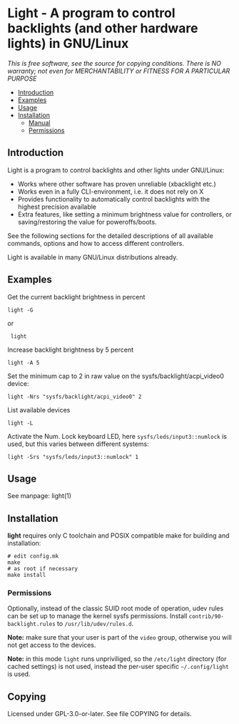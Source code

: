 # Light - A program to control backlights (and other hardware lights) in GNU/Linux

*This is free software, see the source for copying conditions.  There is NO
warranty; not even for MERCHANTABILITY or FITNESS FOR A PARTICULAR PURPOSE*


- [Introduction](#introduction)
- [Examples](#examples)
- [Usage](#usage)
- [Installation](#installation)
  - [Manual](#manual)
  - [Permissions](#permissions)


## Introduction

Light is a program to control backlights and other lights under GNU/Linux:

* Works where other software has proven unreliable (xbacklight etc.)
* Works even in a fully CLI-environment, i.e. it does not rely on X
* Provides functionality to automatically control backlights with the highest
  precision available
* Extra features, like setting a minimum brightness value for controllers, or
  saving/restoring the value for poweroffs/boots.

See the following sections for the detailed descriptions of all available
commands, options and how to access different controllers.

Light is available in many GNU/Linux distributions already.


## Examples

Get the current backlight brightness in percent

    light -G

or

     light

Increase backlight brightness by 5 percent

    light -A 5

Set the minimum cap to 2 in raw value on the sysfs/backlight/acpi_video0
device:

    light -Nrs "sysfs/backlight/acpi_video0" 2

List available devices

    light -L

Activate the Num. Lock keyboard LED, here `sysfs/leds/input3::numlock` is
used, but this varies between different systems:

    light -Srs "sysfs/leds/input3::numlock" 1


## Usage

See manpage: light(1)

## Installation

**light** requires only C toolchain and POSIX compatible make for building and
installation:

    # edit config.mk
    make
    # as root if necessary
    make install

### Permissions

Optionally, instead of the classic SUID root mode of operation, udev rules can
be set up to manage the kernel sysfs permissions. Install
`contrib/90-backlight.rules` to `/usr/lib/udev/rules.d`.

**Note:** make sure that your user is part of the `video` group, otherwise you
will not get access to the devices.

**Note:** in this mode `light` runs unpriviliged, so the `/etc/light`
directory (for cached settings) is not used, instead the per-user
specific `~/.config/light` is used.

## Copying
Licensed under GPL-3.0-or-later.  See file COPYING for details.
